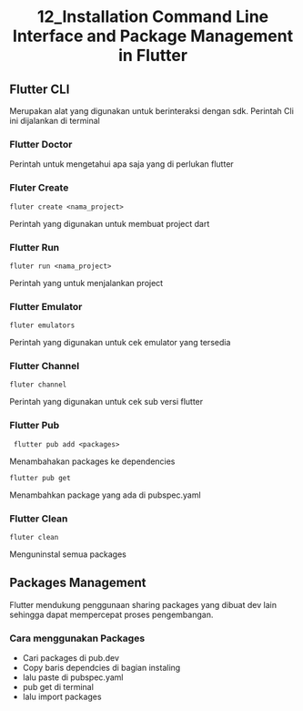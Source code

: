 <h1 align="center"> 
12_Installation Command Line Interface and Package Management in Flutter

 </h1>

## Flutter CLI
Merupakan alat yang digunakan untuk berinteraksi dengan sdk. Perintah Cli ini dijalankan di terminal
### Flutter Doctor
Perintah untuk mengetahui apa saja yang di perlukan flutter
### Fluter Create
    fluter create <nama_project>
Perintah yang digunakan untuk membuat project dart

### Flutter Run
    fluter run <nama_project>
Perintah yang untuk menjalankan project

### Flutter Emulator
    fluter emulators 
Perintah yang digunakan untuk cek emulator yang tersedia

### Flutter Channel
    fluter channel 
Perintah yang digunakan untuk cek sub versi flutter 

### Flutter Pub
     flutter pub add <packages>
Menambahakan packages ke dependencies
   
    flutter pub get 
Menambahkan package yang ada di pubspec.yaml
### Flutter Clean
    fluter clean
Menguninstal semua packages

## Packages Management
Flutter mendukung penggunaan sharing packages yang dibuat dev lain sehingga dapat mempercepat proses pengembangan. 

### Cara menggunakan Packages
- Cari packages di pub.dev
- Copy baris dependcies di bagian instaling
- lalu paste di pubspec.yaml
- pub get di terminal
- lalu import packages
